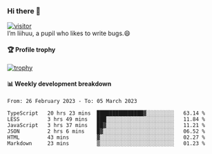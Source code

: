 ### Hi there 👋
[![visitor](https://visitor-badge.glitch.me/badge?page_id=liihuu&right_color=blue)](https://github.com/liihuu)<br>
I’m liihuu, a pupil who likes to write bugs.😄


#### 🏆 Profile trophy
[![trophy](https://github-profile-trophy.vercel.app?username=liihuu&margin-w=16&margin-h=16&rank=-C,-B)](https://github.com/liihuu)


#### 📊 Weekly development breakdown
<!--START_SECTION:waka-->

```text
From: 26 February 2023 - To: 05 March 2023

TypeScript   20 hrs 23 mins  ███████████████▓░░░░░░░░░   63.14 %
LESS         3 hrs 49 mins   ███░░░░░░░░░░░░░░░░░░░░░░   11.84 %
JavaScript   3 hrs 37 mins   ██▓░░░░░░░░░░░░░░░░░░░░░░   11.21 %
JSON         2 hrs 6 mins    █▓░░░░░░░░░░░░░░░░░░░░░░░   06.52 %
HTML         43 mins         ▓░░░░░░░░░░░░░░░░░░░░░░░░   02.27 %
Markdown     23 mins         ▒░░░░░░░░░░░░░░░░░░░░░░░░   01.23 %
```

<!--END_SECTION:waka-->

<!--
**liihuu/liihuu** is a ✨ _special_ ✨ repository because its `README.md` (this file) appears on your GitHub profile.

Here are some ideas to get you started:

- 🔭 I’m currently working on ...
- 🌱 I’m currently learning ...
- 👯 I’m looking to collaborate on ...
- 🤔 I’m looking for help with ...
- 💬 Ask me about ...
- 📫 How to reach me: ...
- 😄 Pronouns: ...
- ⚡ Fun fact: ...
-->
